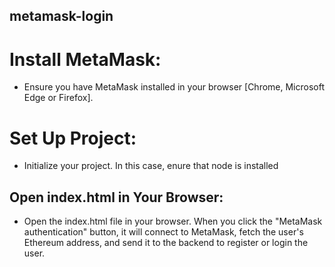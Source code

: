 ## metamask-login

# Install MetaMask: 
- Ensure you have MetaMask installed in your browser [Chrome, Microsoft Edge or Firefox].

# Set Up Project: 
- Initialize your project. In this case, enure that node is installed

## Open index.html in Your Browser:

- Open the index.html file in your browser. When you click the "MetaMask authentication" button, it will connect to MetaMask, fetch the user's Ethereum address, and send it to the backend to register or login the user.